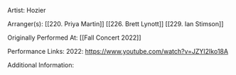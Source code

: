 Artist: Hozier

  

Arranger(s): [[220. Priya Martin]] [[226. Brett Lynott]] [[229. Ian Stimson]]

  

Originally Performed At: [[Fall Concert 2022]]

  

Performance Links: 
2022: https://www.youtube.com/watch?v=JZYI2Iko18A

  

Additional Information: